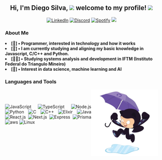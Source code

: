 <h2 align="center">Hi, I'm Diego Silva, <image src="image/wave.gif" width="29"> welcome to my profile! <img src='https://user-images.githubusercontent.com/5713670/87202985-820dcb80-c2b6-11ea-9f56-7ec461c497c3.gif' align="botton" width="35"></h2>

<p align="center">
  <a href="https://www.linkedin.com/in/diego-c-silva-487b171a5/"><img alt="LinkedIn" src="https://img.shields.io/badge/linkedin-%230077B5.svg?style=for-the-badge&logo=linkedin&logoColor=white" /></a>
  <a href="https://discord.com/users/687863744541491294"><img alt="Discord" src="https://img.shields.io/badge/Discord-%237289DA.svg?style=for-the-badge&logo=discord&logoColor=white" /></a>
  <a href="https://open.spotify.com/user/r1hx6sxhndssvnj4fuwszw5v5"><img alt="Spotify" src="https://img.shields.io/badge/Spotify-1ED760?style=for-the-badge&logo=spotify&logoColor=white" /></a>
  <a href="https://www.youtube.com/channel/UCQCBtV_fonx-JZj-OnIFcSw">
    <img src="https://img.shields.io/badge/YouTube-FF0000?style=for-the-badge&logo=youtube&logoColor=white">
  </a>
</p>

<h3><strong>About Me</strong></h3>

<li><b>[👾] • Programmer, interested in technology and how it works</b></li>
<li><b>[🤖] • I am currently studying and aligning my basic knowledge in Javascript, C/C++ and Python.</b></li>
<li><b>[👨‍🎓] • Studying systems analysis and development in IFTM (Instituto Federal do Triangulo Mineiro)</b></li>
<li><b>[🎲] • Interest in data science, machine learning and AI</b></li>

<!-- TECNOLOGIAS -->

<h3><strong>Languages and Tools</strong></h3>
<img src="./image/puddle_jumper_octodex.png" align="right" width="220" alt="tamplateImg"/>
<br><br>
<p align="justify">
<img alt="JavaScript" src="https://img.shields.io/badge/javascript-%23323330.svg?style=for-the-badge&logo=javascript&logoColor=%23F7DF1E" />
<img alt="TypeScript" src="https://img.shields.io/badge/typescript-%23007ACC.svg?style=for-the-badge&logo=typescript&logoColor=white" />
<img alt="Node.js" src="https://img.shields.io/badge/node.js-6DA55F?style=for-the-badge&logo=node.js&logoColor=white" />
<img alt="Python" src="https://img.shields.io/badge/Python-F7C400?style=for-the-badge&logo=python&logoColor=white">
<img alt="C" src="https://img.shields.io/badge/C-00599C?style=for-the-badge&logo=c&logoColor=white">
<img alt="C++" src="https://img.shields.io/badge/C%2B%2B-00599C?style=for-the-badge&logo=c%2B%2B&logoColor=white">
<img alt="Elixir" src="https://img.shields.io/badge/Elixir-4B275F?style=for-the-badge&logo=elixir&logoColor=white">
<img alt="Java" src="https://img.shields.io/badge/Java-ED8B00?style=for-the-badge&logo=java&logoColor=white">
  
<img alt="React.js" src="https://img.shields.io/badge/react-%2320232a.svg?style=for-the-badge&logo=react&logoColor=%2361DAFB" />
<img alt="Next.js" src="https://img.shields.io/badge/Next-black?style=for-the-badge&logo=next.js&logoColor=white" />
<img alt="Express" src="https://img.shields.io/badge/Express.js-404D59?style=for-the-badge&logo=express&logoColor=white">
<img alt="Prisma" src="https://img.shields.io/badge/Prisma-3982CE?style=for-the-badge&logo=Prisma&logoColor=white" />
<img alt="aws" src="https://img.shields.io/badge/Amazon_AWS-232F3E?style=for-the-badge&logo=amazon-aws&logoColor=white">
  
<img alt="Linux" src="https://img.shields.io/badge/Linux-FCC624?style=for-the-badge&logo=linux&logoColor=black" />
</p>

